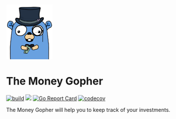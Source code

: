 <img src="img/gopher.png" width="25%"/>

# The Money Gopher

[![build](https://github.com/oxisto/money-gopher/actions/workflows/build.yml/badge.svg)](https://github.com/oxisto/money-gopher/actions/workflows/build.yml)
[![](https://godoc.org/oxisto/money-gopher?status.svg)](https://pkg.go.dev/oxisto/money-gopher)
[![Go Report Card](https://goreportcard.com/badge/oxisto/money-gopher)](https://goreportcard.com/report/oxisto/money-gopher)
[![codecov](https://codecov.io/gh/oxisto/money-gopher/main/graph/badge.svg)](https://codecov.io/gh/oxisto/money-gopher)


The Money Gopher will help you to keep track of your investments.
